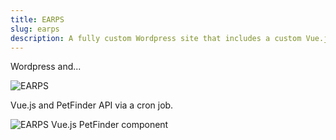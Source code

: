 ```yaml
---
title: EARPS
slug: earps
description: A fully custom Wordpress site that includes a custom Vue.js component to view adoptable animals.
---
```

Wordpress and... 

![EARPS](/assets/earps.png)

Vue.js and PetFinder API via a cron job.

![EARPS Vue.js PetFinder component](/assets/earps-petfinder.png)